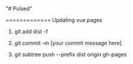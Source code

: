 "# Pulsed"

=============
Updating vue pages

1. git add dist -f

2. git commit -m [your commit message here]

3. git subtree push --prefix dist origin gh-pages
